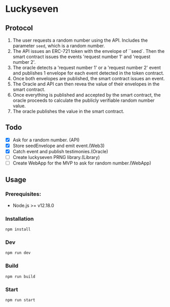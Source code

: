 # Luckyseven

## Protocol
1. The user requests a random number using the API.
Includes the parameter `` seed ``, which is a random number.
2. The API issues an ERC-721 token with the envelope of ``seed`.
Then the smart contract issues the events 'request number 1' and 'request number 2'.
3. The oracle detects a 'request number 1' or a 'request number 2'
event and publishes 1 envelope for each event detected in the token contract.
4. Once both envelopes are published, the smart contract issues an event.
5. The Oracle and API can then revea the value of their envelopes in the smart contract.
6. Once everything is published and accepted by the smart contract, the oracle proceeds to calculate the
publicly verifiable random number value.
7. The oracle publishes the value in the smart contract.

## Todo
- [x] Ask for a random number. (API)
- [x] Store seedEnvelope and emit event.(Web3)
- [x] Catch event and publish testimonies.(Oracle)
- [ ] Create luckyseven PRNG library.(Library)
- [ ] Create WebApp for the MVP to ask for random number.(WebApp)

## Usage

### Prerequisites:
* Node.js >= v12.18.0

### Installation
```
npm install
```

### Dev
```
npm run dev
```

### Build
```
npm run build
```

### Start
```
npm run start
```
